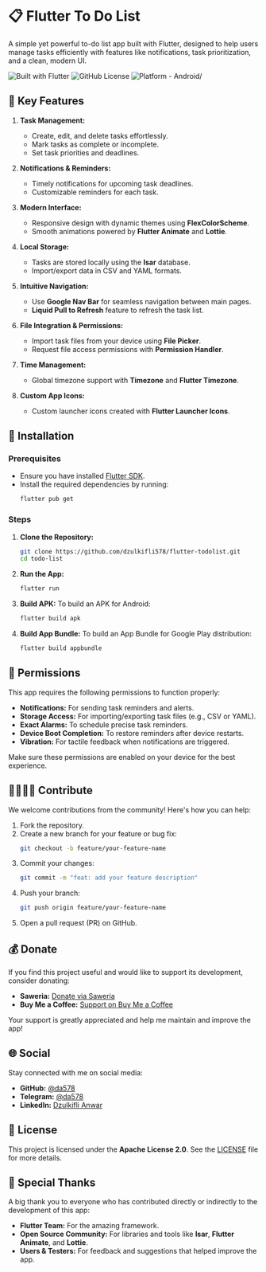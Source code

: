 # 📋 **Flutter To Do List**

A simple yet powerful to-do list app built with Flutter, designed to help users manage tasks efficiently with features like notifications, task prioritization, and a clean, modern UI.

![Built with Flutter](https://img.shields.io/badge/Built%20in-Flutter-%23369FE7) ![GitHub License](https://img.shields.io/badge/license-Apache%202.0-blue.svg) ![Platform - Android/](https://img.shields.io/badge/platform-Android-green)

## 🌟 **Key Features**
1. **Task Management:**
   - Create, edit, and delete tasks effortlessly.
   - Mark tasks as complete or incomplete.
   - Set task priorities and deadlines.

2. **Notifications & Reminders:**
   - Timely notifications for upcoming task deadlines.
   - Customizable reminders for each task.

3. **Modern Interface:**
   - Responsive design with dynamic themes using **FlexColorScheme**.
   - Smooth animations powered by **Flutter Animate** and **Lottie**.

4. **Local Storage:**
   - Tasks are stored locally using the **Isar** database.
   - Import/export data in CSV and YAML formats.

5. **Intuitive Navigation:**
   - Use **Google Nav Bar** for seamless navigation between main pages.
   - **Liquid Pull to Refresh** feature to refresh the task list.

6. **File Integration & Permissions:**
   - Import task files from your device using **File Picker**.
   - Request file access permissions with **Permission Handler**.

7. **Time Management:**
   - Global timezone support with **Timezone** and **Flutter Timezone**.

8. **Custom App Icons:**
   - Custom launcher icons created with **Flutter Launcher Icons**.

## 🚀 **Installation**

### Prerequisites
- Ensure you have installed [Flutter SDK](https://flutter.dev/docs/get-started/install).
- Install the required dependencies by running:
  ```bash
  flutter pub get
  ```

### Steps
1. **Clone the Repository:**
   ```bash
   git clone https://github.com/dzulkifli578/flutter-todolist.git
   cd todo-list
   ```

2. **Run the App:**
   ```bash
   flutter run
   ```

3. **Build APK:**
   To build an APK for Android:
   ```bash
   flutter build apk
   ```

4. **Build App Bundle:**
   To build an App Bundle for Google Play distribution:
   ```bash
   flutter build appbundle
   ```

## 🔑 **Permissions**

This app requires the following permissions to function properly:
- **Notifications:** For sending task reminders and alerts.
- **Storage Access:** For importing/exporting task files (e.g., CSV or YAML).
- **Exact Alarms:** To schedule precise task reminders.
- **Device Boot Completion:** To restore reminders after device restarts.
- **Vibration:** For tactile feedback when notifications are triggered.

Make sure these permissions are enabled on your device for the best experience.

## 🫱🏼‍🫲🏼 **Contribute**

We welcome contributions from the community! Here's how you can help:
1. Fork the repository.
2. Create a new branch for your feature or bug fix:
   ```bash
   git checkout -b feature/your-feature-name
   ```
3. Commit your changes:
   ```bash
   git commit -m "feat: add your feature description"
   ```
4. Push your branch:
   ```bash
   git push origin feature/your-feature-name
   ```
5. Open a pull request (PR) on GitHub.

## 💰 **Donate**

If you find this project useful and would like to support its development, consider donating:

- **Saweria:** [Donate via Saweria](https://saweria.co/da578)
- **Buy Me a Coffee:** [Support on Buy Me a Coffee](https://buymeacoffee.com/da578)

Your support is greatly appreciated and help me maintain and improve the app!

## 🌐 **Social**

Stay connected with me on social media:
- **GitHub:** [@da578](https://github.com/da578)
- **Telegram:** [@da578](https://t.me/dzul578)
- **LinkedIn:** [Dzulkifli Anwar](www.linkedin.com/in/dzulkifli-anwar)

## 📜 **License**

This project is licensed under the **Apache License 2.0**. See the [LICENSE](LICENSE) file for more details.

## 🌟 **Special Thanks**

A big thank you to everyone who has contributed directly or indirectly to the development of this app:
- **Flutter Team:** For the amazing framework.
- **Open Source Community:** For libraries and tools like **Isar**, **Flutter Animate**, and **Lottie**.
- **Users & Testers:** For feedback and suggestions that helped improve the app.